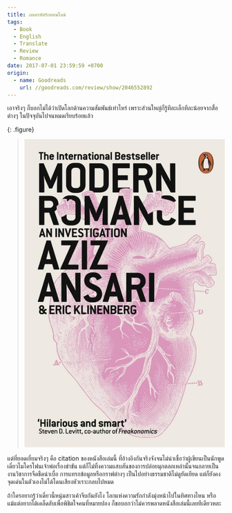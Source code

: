 ```yaml
---
title: ถอดรหัสรักออนไลน์
tags:
  - Book
  - English
  - Translate
  - Review
  - Romance
date: 2017-07-01 23:59:59 +0700
origin:
  - name: Goodreads
    url: //goodreads.com/review/show/2046552892
---
```


เอาจริงๆ ก็บอกไม่ได้ว่าเปิดโลกด้านความสัมพันธ์เท่าไหร่ เพราะส่วนใหญ่ก็รู้ทีละเล็กทีละน้อยจากสื่อต่างๆ ในปัจจุบันไปจนหมดเรียบร้อยแล้ว

{: .figure}
> ![](/images/book/modern-romance.jpg)

แต่ที่ยอดเยี่ยมจริงๆ คือ citation ของหนังสือเล่มนี้ ที่อ้างอิงกันจริงจังจนไม่น่าเชื่อว่าผู้เขียนเป็นนักพูดเดี่ยวไมโครโฟนเจ้าพ่อเรื่องขำขัน แต่ก็ไม่ทิ้งความแสบสันของการปล่อยมุกตลกเหล่านั้นจนกลายเป็นงานวิชาการจืดชืดน่าเบื่อ การแทรกข้อมูลหรือกราฟต่างๆ เป็นไปอย่างธรรมชาติไม่ดูยัดเยียด แต่ก็ยังคงจุดเด่นในตัวเองไม่ได้โดนเสียงหัวเราะกลบไปหมด

ถ้าใครอยากรู้ว่าเดี๋ยวนี้หนุ่มสาวเค้าจีบกันยังไง โลกแห่งความรักกำลังมุ่งหน้าไปในทิศทางไหน หรือแม้แต่อยากได้เคล็ดลับเพื่อพิชิตใจคนที่หมายปอง ก็ขอบอกว่าไม่ควรพลาดหนังสือเล่มนี้เลยทีเดียวหละ
